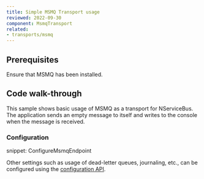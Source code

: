 ```yaml
---
title: Simple MSMQ Transport usage
reviewed: 2022-09-30
component: MsmqTransport
related:
- transports/msmq
---
```



## Prerequisites

Ensure that MSMQ has been installed.


## Code walk-through

This sample shows basic usage of MSMQ as a transport for NServiceBus. The application sends an empty message to itself and writes to the console when the message is received.


### Configuration

snippet: ConfigureMsmqEndpoint

Other settings such as usage of dead-letter queues, journaling, etc., can be configured using the [configuration API](/transports/msmq/transportconfig.md).

